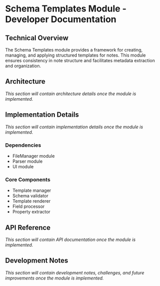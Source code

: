 # Schema Templates Module - Developer Documentation

## Technical Overview
The Schema Templates module provides a framework for creating, managing, and applying structured templates for notes. This module ensures consistency in note structure and facilitates metadata extraction and organization.

## Architecture
*This section will contain architecture details once the module is implemented.*

## Implementation Details
*This section will contain implementation details once the module is implemented.*

### Dependencies
- FileManager module
- Parser module
- UI module

### Core Components
- Template manager
- Schema validator
- Template renderer
- Field processor
- Property extractor

## API Reference
*This section will contain API documentation once the module is implemented.*

## Development Notes
*This section will contain development notes, challenges, and future improvements once the module is implemented.*